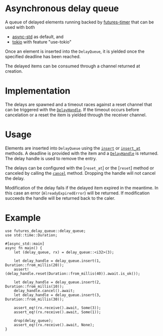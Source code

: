 # Asynchronous delay queue

<!-- cargo-sync-readme start -->

A queue of delayed elements running backed by [futures-timer](https://github.com/async-rs/futures-timer) that can be used with both
- [async-std](https://crates.io/crates/async-std) as default, and
- [tokio](https://crates.io/crates/tokio) with feature "use-tokio"

Once an element is inserted into the `DelayQueue`, it is yielded once the
specified deadline has been reached.

The delayed items can be consumed through a channel returned at creation.

# Implementation

The delays are spawned and a timeout races against a reset channel that can be
triggered with the [`DelayHandle`]. If the timeout occurs before cancelation
or a reset the item is yielded through the receiver channel.

# Usage

Elements are inserted into `DelayQueue` using the [`insert`] or
[`insert_at`] methods. A deadline is provided with the item and a [`DelayHandle`] is
returned. The delay handle is used to remove the entry.

The delays can be configured with the [`reset_at`] or the [`reset`] method or canceled by
calling the [`cancel`] method. Dropping the handle will not cancel the delay.

Modification of the delay fails if the delayed item expired in the meantime. In this case
an error (`AlreadyExpiredError`) will be returned. If modification succeeds the handle will
be returned back to the caler.

# Example

```
use futures_delay_queue::delay_queue;
use std::time::Duration;

#[async_std::main]
async fn main() {
    let (delay_queue, rx) = delay_queue::<i32>(3);

    let delay_handle = delay_queue.insert(1, Duration::from_millis(20));
    assert!(delay_handle.reset(Duration::from_millis(40)).await.is_ok());

    let delay_handle = delay_queue.insert(2, Duration::from_millis(10));
    delay_handle.cancel().await;
    let delay_handle = delay_queue.insert(3, Duration::from_millis(30));

    assert_eq!(rx.receive().await, Some(3));
    assert_eq!(rx.receive().await, Some(1));

    drop(delay_queue);
    assert_eq!(rx.receive().await, None);
}
```

[`insert`]: #method.insert
[`insert_at`]: #method.insert_at
[`cancel`]: #method.cancel
[`DelayHandle`]: struct.DelayHandle.html

<!-- cargo-sync-readme end -->